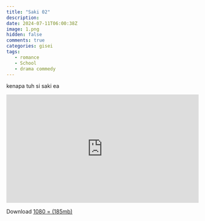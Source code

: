 ```yaml
---
title: "Saki 02"
description: 
date: 2024-07-11T06:00:38Z
image: 1.png
hidden: false
comments: true
categories: gisei
tags: 
   - romance
   - School
   - drama commedy
---
```


kenapa tuh si saki ea

<div style="position: relative; padding-top: 56.25%; /* 16:9 aspect ratio */">
    <iframe src="https://drive.google.com/file/d/1eDT0IalgvUHQQBvez6tfWCcGnA-KR3ht/preview" style="position: absolute; top: 0; left: 0; width: 100%; height: 100%;" allow="autoplay" frameborder="0" allowfullscreen></iframe>
</div>

Download [1080 = (185mb)](https://drive.google.com/file/d/16Xx605izudtVa9ggGCfueQ7SSUhgLYIH/view)
